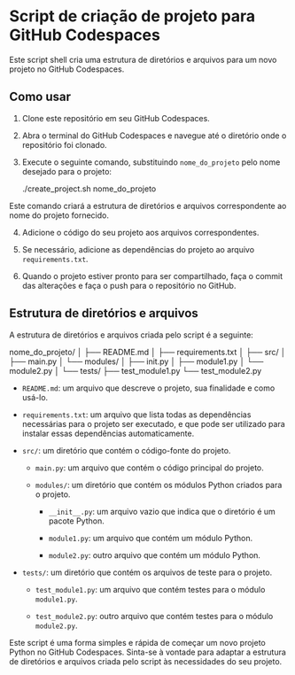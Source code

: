 # Script de criação de projeto para GitHub Codespaces

Este script shell cria uma estrutura de diretórios e arquivos para um novo projeto no GitHub Codespaces.

## Como usar

1. Clone este repositório em seu GitHub Codespaces.

2. Abra o terminal do GitHub Codespaces e navegue até o diretório onde o repositório foi clonado.

3. Execute o seguinte comando, substituindo `nome_do_projeto` pelo nome desejado para o projeto:

	./create_project.sh nome_do_projeto

Este comando criará a estrutura de diretórios e arquivos correspondente ao nome do projeto fornecido.

4. Adicione o código do seu projeto aos arquivos correspondentes.

5. Se necessário, adicione as dependências do projeto ao arquivo `requirements.txt`.

6. Quando o projeto estiver pronto para ser compartilhado, faça o commit das alterações e faça o push para o repositório no GitHub.

## Estrutura de diretórios e arquivos

A estrutura de diretórios e arquivos criada pelo script é a seguinte:

nome_do_projeto/
│
├── README.md
│
├── requirements.txt
│
├── src/
│ ├── main.py
│ └── modules/
│ ├── init.py
│ ├── module1.py
│ └── module2.py
│
└── tests/
├── test_module1.py
└── test_module2.py

- `README.md`: um arquivo que descreve o projeto, sua finalidade e como usá-lo.

- `requirements.txt`: um arquivo que lista todas as dependências necessárias para o projeto ser executado, e que pode ser utilizado para instalar essas dependências automaticamente.

- `src/`: um diretório que contém o código-fonte do projeto.

  - `main.py`: um arquivo que contém o código principal do projeto.

  - `modules/`: um diretório que contém os módulos Python criados para o projeto.

    - `__init__.py`: um arquivo vazio que indica que o diretório é um pacote Python.

    - `module1.py`: um arquivo que contém um módulo Python.

    - `module2.py`: outro arquivo que contém um módulo Python.

- `tests/`: um diretório que contém os arquivos de teste para o projeto.

  - `test_module1.py`: um arquivo que contém testes para o módulo `module1.py`.

  - `test_module2.py`: outro arquivo que contém testes para o módulo `module2.py`.

Este script é uma forma simples e rápida de começar um novo projeto Python no GitHub Codespaces. Sinta-se à vontade para adaptar a estrutura de diretórios e arquivos criada pelo script às necessidades do seu projeto.